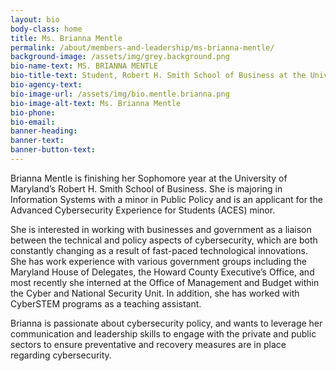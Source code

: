 ```yaml
---
layout: bio
body-class: home
title: Ms. Brianna Mentle
permalink: /about/members-and-leadership/ms-brianna-mentle/
background-image: /assets/img/grey.background.png
bio-name-text: MS. BRIANNA MENTLE
bio-title-text: Student, Robert H. Smith School of Business at the University of Maryland
bio-agency-text: 
bio-image-url: /assets/img/bio.mentle.brianna.png
bio-image-alt-text: Ms. Brianna Mentle
bio-phone: 
bio-email:  
banner-heading: 
banner-text: 
banner-button-text: 
---
```


Brianna Mentle is finishing her Sophomore year at the University of Maryland’s Robert H. Smith School of Business. She is majoring in Information Systems with a minor in Public Policy and is an applicant for the Advanced Cybersecurity Experience for Students (ACES) minor.

She is interested in working with businesses and government as a liaison between the technical and policy aspects of cybersecurity, which are both constantly changing as a result of fast-paced technological innovations. She has work experience with various government groups including the Maryland House of Delegates, the Howard County Executive’s Office, and most recently she interned at the Office of Management and Budget within the Cyber and National Security Unit. In addition, she has worked with CyberSTEM programs as a teaching assistant.

Brianna is passionate about cybersecurity policy, and wants to leverage her communication and leadership skills to engage with the private and public sectors to ensure preventative and recovery measures are in place regarding cybersecurity.


